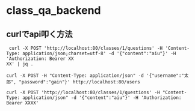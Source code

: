# class_qa_backend

## curlでapi叩く方法

```shell
 curl -X POST 'http://localhost:80/classes/1/questions' -H 'Content-Type: application/json;charset=utf-8' -d '{"content":"aiu"}' -H 'Authorization: Bearer XX
XX' | jq .
```

```shell
curl -X POST -H "Content-Type: application/json" -d '{"username":"太郎", "password":"gain"}' http://localhost:80/users
```

```shell
curl -X POST 'http://localhost:80/classes/1/questions' -H "Content-Type: application/json" -d '{"content":"aiu"}' -H 'Authorization: Bearer XXXX'
```
